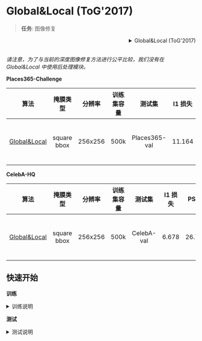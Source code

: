 # Global&Local (ToG'2017)

> **任务**: 图像修复

<!-- [ALGORITHM] -->

<details>
<summary align="right">Global&Local (ToG'2017)</summary>

```bibtex
@article{iizuka2017globally,
  title={Globally and locally consistent image completion},
  author={Iizuka, Satoshi and Simo-Serra, Edgar and Ishikawa, Hiroshi},
  journal={ACM Transactions on Graphics (ToG)},
  volume={36},
  number={4},
  pages={1--14},
  year={2017},
  publisher={ACM New York, NY, USA}
}
```

</details>

<br/>

*请注意，为了与当前的深度图像修复方法进行公平比较，我们没有在 Global&Local 中使用后处理模块。*

**Places365-Challenge**

|                               算法                               |  掩膜类型   | 分辨率  | 训练集容量 |    测试集     | l1 损失 |  PSNR  | SSIM  | GPU 信息 |                                 下载                                  |
| :--------------------------------------------------------------: | :---------: | :-----: | :--------: | :-----------: | :-----: | :----: | :---: | :------: | :-------------------------------------------------------------------: |
| [Global&Local](/configs/global_local/gl_8xb12_places-256x256.py) | square bbox | 256x256 |    500k    | Places365-val | 11.164  | 23.152 | 0.862 |    8     | [模型](https://download.openmmlab.com/mmediting/inpainting/global_local/gl_256x256_8x12_places_20200619-52a040a8.pth) \| [日志](https://download.openmmlab.com/mmediting/inpainting/global_local/gl_256x256_8x12_places_20200619-52a040a8.log.json) |

**CelebA-HQ**

|                               算法                               |  掩膜类型   | 分辨率  | 训练集容量 |   测试集   | l1 损失 |  PSNR  | SSIM  | GPU 信息 |                                   下载                                   |
| :--------------------------------------------------------------: | :---------: | :-----: | :--------: | :--------: | :-----: | :----: | :---: | :------: | :----------------------------------------------------------------------: |
| [Global&Local](/configs/global_local/gl_8xb12_celeba-256x256.py) | square bbox | 256x256 |    500k    | CelebA-val |  6.678  | 26.780 | 0.904 |    8     | [模型](https://download.openmmlab.com/mmediting/inpainting/global_local/gl_256x256_8x12_celeba_20200619-5af0493f.pth) \| [日志](https://download.openmmlab.com/mmediting/inpainting/global_local/gl_256x256_8x12_celeba_20200619-5af0493f.log.json) |

## 快速开始

**训练**

<details>
<summary>训练说明</summary>

您可以使用以下命令来训练模型。

```shell
# CPU上训练
CUDA_VISIBLE_DEVICES=-1 python tools/train.py configs/global_local/gl_8xb12_places-256x256.py

# 单个GPU上训练
python tools/train.py configs/global_local/gl_8xb12_places-256x256.py

# 多个GPU上训练
./tools/dist_train.sh configs/global_local/gl_8xb12_places-256x256.py 8
```

更多细节可以参考 [train_test.md](/docs/zh_cn/user_guides/train_test.md) 中的 **Train a model** 部分。

</details>

**测试**

<details>
<summary>测试说明</summary>

您可以使用以下命令来测试模型。

```shell
# CPU上测试
CUDA_VISIBLE_DEVICES=-1 python tools/test.py configs/global_local/gl_8xb12_places-256x256.py https://download.openmmlab.com/mmediting/inpainting/global_local/gl_256x256_8x12_places_20200619-52a040a8.pth

# 单个GPU上测试
python tools/test.py configs/global_local/gl_8xb12_places-256x256.py https://download.openmmlab.com/mmediting/inpainting/global_local/gl_256x256_8x12_places_20200619-52a040a8.pth

# 多个GPU上测试
./tools/dist_test.sh configs/global_local/gl_8xb12_places-256x256.py https://download.openmmlab.com/mmediting/inpainting/global_local/gl_256x256_8x12_places_20200619-52a040a8.pth 8
```

更多细节可以参考 [train_test.md](/docs/zh_cn/user_guides/train_test.md) 中的 **Test a pre-trained model** 部分。

</details>

